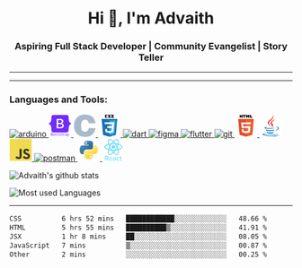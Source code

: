 <h1 align="center">Hi 👋, I'm Advaith</h1>
<h3 align="center">Aspiring Full Stack Developer | Community Evangelist | Story Teller</h3>

<!--I am an aspiring full stack developer from Mar Baselios College of Engineering and Technology current;y pursuing the third year of Computer Science Engineering. I have experience working with Java, Python, and Machine Learning.  
*I am a people person and love being part of communities. I had the honor of being a **Microsoft Learn Student Ambassador and Developer Student Clubs Lead** in my college, thus empowering students by providing learning opportunities and mentorship.  I am always excited to talk about community building and technology. I spend my weekends attending meetups, sometimes hosting them or as a speaker. I love to implement what I have learned and consider side projects and hackathons as the best way to do it.*
If you are looking for someone skilled in Python, Java, Web Development,  Leadership, Team Management, Strategic Planning, Public Speaking, or Community building  I would be a good fit. If you like to collaborate on projects, discuss some ideas or products, or want to know more about community building or student programs just reach out to me via mail.  I would be happy to help.
- I'm interested in Web development.
- Ask me about Python, Java and building communities
- I'm currently learning React JS
- I'm currently focusing on improving my DS and Algo skill
- 📫 How to reach me:  [Linkedin](https://www.linkedin.com/in/advaithu/)-->

<!--[![](https://img.shields.io/badge/Personal-Blog-Blue?style=for-the-badge&logo=HTML)](https://advaithunnikrishnan.me/)
[![](https://img.shields.io/badge/.-LinkedIn-Blue?style=for-the-badge&logo=linkedin)](https://www.linkedin.com/in/advaithu/)
[![](https://img.shields.io/badge/_advaith_unnikrishnan_-Instagram-Blue?style=for-the-badge&logo=instagram)](https://www.instagram.com/_advaith_unnikrishnan_/)
[![Twitter Follow](https://img.shields.io/twitter/follow/advaith_unni?color=blue&logo=twitter&style=for-the-badge)](https://twitter.com/advaith_unni).-->
  
----
<!---
<h3 align="left">Connect with me:</h3>
<p align="left">
<a href="https://twitter.com/advaith_unni" target="blank"><img align="center" src="https://www.flaticon.com/svg/vstatic/svg/145/145812.svg?token=exp=1616310680~hmac=4700a9b76f6764e8bc7a770128d11cda" height="30" width="40" /></a>
<a href="https://linkedin.com/in/advaithu" target="blank"><img align="center" src="https://www.flaticon.com/svg/vstatic/svg/145/145807.svg?token=exp=1616310811~hmac=30663771acf015f440ef4fdaa9cecfdb" alt="advaithu" height="30" width="40" /></a>
</p>
--->
----

<h3 align="left">Languages and Tools:</h3>
<p align="left"> <a href="https://www.arduino.cc/" target="_blank"> <img src="https://cdn.worldvectorlogo.com/logos/arduino-1.svg" alt="arduino" width="40" height="40"/> </a> <a href="https://getbootstrap.com" target="_blank"> <img src="https://raw.githubusercontent.com/devicons/devicon/master/icons/bootstrap/bootstrap-plain-wordmark.svg" alt="bootstrap" width="40" height="40"/> </a> <a href="https://www.cprogramming.com/" target="_blank"> <img src="https://raw.githubusercontent.com/devicons/devicon/master/icons/c/c-original.svg" alt="c" width="40" height="40"/> </a> <a href="https://www.w3schools.com/css/" target="_blank"> <img src="https://raw.githubusercontent.com/devicons/devicon/master/icons/css3/css3-original-wordmark.svg" alt="css3" width="40" height="40"/> </a> <a href="https://dart.dev" target="_blank"> <img src="https://www.vectorlogo.zone/logos/dartlang/dartlang-icon.svg" alt="dart" width="40" height="40"/> </a> <a href="https://www.figma.com/" target="_blank"> <img src="https://www.vectorlogo.zone/logos/figma/figma-icon.svg" alt="figma" width="40" height="40"/> </a> <a href="https://flutter.dev" target="_blank"> <img src="https://www.vectorlogo.zone/logos/flutterio/flutterio-icon.svg" alt="flutter" width="40" height="40"/> </a> <a href="https://git-scm.com/" target="_blank"> <img src="https://www.vectorlogo.zone/logos/git-scm/git-scm-icon.svg" alt="git" width="40" height="40"/> </a> <a href="https://www.w3.org/html/" target="_blank"> <img src="https://raw.githubusercontent.com/devicons/devicon/master/icons/html5/html5-original-wordmark.svg" alt="html5" width="40" height="40"/> </a> <a href="https://www.java.com" target="_blank"> <img src="https://raw.githubusercontent.com/devicons/devicon/master/icons/java/java-original.svg" alt="java" width="40" height="40"/> </a> <a href="https://developer.mozilla.org/en-US/docs/Web/JavaScript" target="_blank"> <img src="https://raw.githubusercontent.com/devicons/devicon/master/icons/javascript/javascript-original.svg" alt="javascript" width="40" height="40"/> </a> <a href="https://postman.com" target="_blank"> <img src="https://www.vectorlogo.zone/logos/getpostman/getpostman-icon.svg" alt="postman" width="40" height="40"/> </a> <a href="https://www.python.org" target="_blank"> <img src="https://raw.githubusercontent.com/devicons/devicon/master/icons/python/python-original.svg" alt="python" width="40" height="40"/> </a> <a href="https://reactjs.org/" target="_blank"> <img src="https://raw.githubusercontent.com/devicons/devicon/master/icons/react/react-original-wordmark.svg" alt="react" width="40" height="40"/> </a> </p>

![Advaith's github stats](https://github-readme-stats.vercel.app/api?username=advaith-unnikrishnan&show_icons=true&hide=["issues"])

![Most used Languages](https://github-readme-stats.vercel.app/api/top-langs/?username=advaith-unnikrishnan&&show_icons=true)

<!--<a href="https://github.com/ryo-ma/github-profile-trophy"><img width=800 src="https://github-profile-trophy.vercel.app/?username=advaith-unnikrishnan&column=7" alt="advaith-unnikrishnan" /></a> </p>-->

----
<!--<p align="center">
  <a href="https://www.linkedin.com/in/advaithu/"><img src="https://cdn.jsdelivr.net/npm/simple-icons@v3/icons/linkedin.svg" width="30px" alt="LinkedIn"></a> &nbsp; &nbsp;
  <a href="https://www.instagram.com/_advaith_unnikrishnan_/"><img src="https://cdn.jsdelivr.net/npm/simple-icons@v3/icons/instagram.svg" width="30px" alt="Instagram"></a> &nbsp; &nbsp;
  <a href="https://twitter.com/advaith_unni"><img src="https://cdn.jsdelivr.net/npm/simple-icons@v3/icons/twitter.svg" width="30px" alt="Twitter"></a> &nbsp; &nbsp;
  <a href="mailto:advaithunni2000@gmail.com"><img src="https://cdn.jsdelivr.net/npm/simple-icons@v3/icons/gmail.svg" width="30px" alt="Gmail"></a> &nbsp; &nbsp;
  <a href="https://medium.com/@advaithunni2000"><img src="https://cdn.jsdelivr.net/npm/simple-icons@v3/icons/medium.svg" width="30px" alt="Gmail"></a> &nbsp; &nbsp;
  </p>-->

<!--[![Repos Badge](https://badges.pufler.dev/repos/advaith-unnikrishnan)](https://advaith-unnikrishnan.github.io)>
----

<!--START_SECTION:waka-->
```text
CSS          6 hrs 52 mins   ████████████░░░░░░░░░░░░░   48.66 % 
HTML         5 hrs 55 mins   ██████████▒░░░░░░░░░░░░░░   41.91 % 
JSX          1 hr 8 mins     ██░░░░░░░░░░░░░░░░░░░░░░░   08.05 % 
JavaScript   7 mins          ▒░░░░░░░░░░░░░░░░░░░░░░░░   00.87 % 
Other        2 mins          ░░░░░░░░░░░░░░░░░░░░░░░░░   00.25 % 
```
<!--END_SECTION:waka-->

